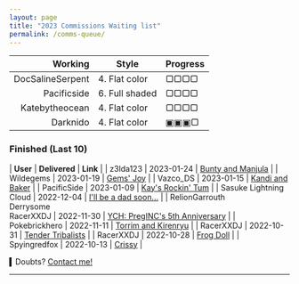 ```yaml
---
layout: page
title: "2023 Commissions Waiting list"
permalink: /comms-queue/
---
```


<!--
▢▢▢▢
▣▢▢▢
▣▣▢▢
▣▣▣▢
▣▣▣▣
-->

| **Working** | **Style** | **Progress** |
| ---:| --- |:--- |
| DocSalineSerpent | 4. Flat color | ▢▢▢▢ |
| Pacificside | 6. Full shaded | ▢▢▢▢ |
| Katebytheocean | 4. Flat color | ▢▢▢▢ |
| Darknido | 4. Flat color | ▣▣▣▢ |

<!--
1. Sketch
2. Colored sketch
3. Lineart
4. Flat color
5. Flat shaded
6. Full shaded
-->


### Finished (Last 10)

| **User** | **Delivered** | **Link** |
| z3lda123 | 2023-01-24 | [Bunty and Manjula](https://www.deviantart.com/tei-juan/art/CM-Bunty-and-Manjula-948206754) |
| Wildegems | 2023-01-19 | [Gems' Joy](https://www.furaffinity.net/view/50681644/) |
| Vazco_DS | 2023-01-15 | [Kandi and Baker](https://www.furaffinity.net/view/50628977) |
| PacificSide | 2023-01-09 | [Kay's Rockin' Tum](https://www.furaffinity.net/view/50758615) |
|   Sasuke Lightning Cloud  |  2022-12-04  |    [I'll be a dad soon...](https://www.furaffinity.net/view/50085652/)    |
|  RelionGarrouth<br>Derrysome<br>RacerXXDJ   | 2022-11-30   |   [YCH: PregINC's 5th Anniversary](https://www.furaffinity.net/view/50040313/)     |
|  Pokebrickhero   | 2022-11-11   |   [Torrim and Kirenryu](https://www.furaffinity.net/view/49772282/)     |
|   RacerXXDJ  |  2022-10-31  |   [Tender Tribalists](https://www.furaffinity.net/view/49655636)     |
|  RacerXXDJ   |   2022-10-28 |   [Frog Doll](https://www.furaffinity.net/view/49583939/)     |
|  Spyingredfox   |   2022-10-13 |    [Crissy](https://www.furaffinity.net/view/49388761/)    |


▍Doubts? [Contact me!](/contact.md)

* * *


<!--
●●●○

■□ ▢▣○●○●◉▉▓▒░

○○○○ 0%
●○○○ 25%
●●○○ 50%
●●●○ 75%
●●● 100%

Written in **M↓**

-->